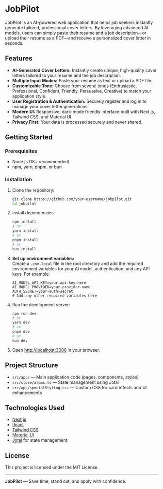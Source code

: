 # JobPilot

JobPilot is an AI-powered web application that helps job seekers instantly generate tailored, professional cover letters. By leveraging advanced AI models, users can simply paste their resume and a job description—or upload their resume as a PDF—and receive a personalized cover letter in seconds.

## Features

- **AI-Generated Cover Letters:** Instantly create unique, high-quality cover letters tailored to your resume and the job description.
- **Multiple Input Modes:** Paste your resume as text or upload a PDF file.
- **Customizable Tone:** Choose from several tones (Enthusiastic, Professional, Confident, Friendly, Persuasive, Creative) to match your application style.
- **User Registration & Authentication:** Securely register and log in to manage your cover letter generations.
- **Modern UI:** Responsive, dark-mode friendly interface built with Next.js, Tailwind CSS, and Material UI.
- **Privacy First:** Your data is processed securely and never shared.

## Getting Started

### Prerequisites

- Node.js (18+ recommended)
- npm, yarn, pnpm, or bun

### Installation

1. Clone the repository:
   ```bash
   git clone https://github.com/your-username/jobpilot.git
   cd jobpilot
   ```

2. Install dependencies:
   ```bash
   npm install
   # or
   yarn install
   # or
   pnpm install
   # or
   bun install
   ```

3. **Set up environment variables:**  
   Create a `.env.local` file in the root directory and add the required environment variables for your AI model, authentication, and any API keys. For example:
   ```env
   AI_MODEL_API_KEY=your-api-key-here
   AI_MODEL_PROVIDER=your-provider-name
   AUTH_SECRET=your-auth-secret
   # Add any other required variables here
   ```

4. Run the development server:
   ```bash
   npm run dev
   # or
   yarn dev
   # or
   pnpm dev
   # or
   bun dev
   ```

5. Open [http://localhost:3000](http://localhost:3000) in your browser.

## Project Structure

- `src/app/` — Main application code (pages, components, styles)
- `src/store/atoms.ts` — State management using Jotai
- `src/app/specialStyling.css` — Custom CSS for card effects and UI enhancements

## Technologies Used

- [Next.js](https://nextjs.org/)
- [React](https://react.dev/)
- [Tailwind CSS](https://tailwindcss.com/)
- [Material UI](https://mui.com/)
- [Jotai](https://jotai.org/) for state management

## License

This project is licensed under the MIT License.

---

**JobPilot** — Save time, stand out, and apply with confidence.
